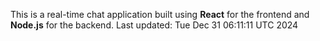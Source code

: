 This is a real-time chat application built using **React** for the frontend and **Node.js** for the backend.
Last updated: Tue Dec 31 06:11:11 UTC 2024
